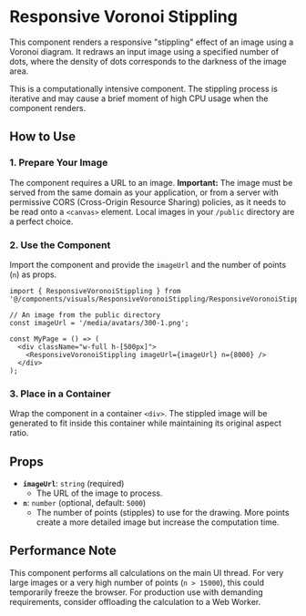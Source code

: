 # Responsive Voronoi Stippling

This component renders a responsive "stippling" effect of an image using a Voronoi diagram. It redraws an input image using a specified number of dots, where the density of dots corresponds to the darkness of the image area.

This is a computationally intensive component. The stippling process is iterative and may cause a brief moment of high CPU usage when the component renders.

## How to Use

### 1. Prepare Your Image

The component requires a URL to an image. **Important:** The image must be served from the same domain as your application, or from a server with permissive CORS (Cross-Origin Resource Sharing) policies, as it needs to be read onto a `<canvas>` element. Local images in your `/public` directory are a perfect choice.

### 2. Use the Component

Import the component and provide the `imageUrl` and the number of points (`n`) as props.

```tsx
import { ResponsiveVoronoiStippling } from '@/components/visuals/ResponsiveVoronoiStippling/ResponsiveVoronoiStippling';

// An image from the public directory
const imageUrl = '/media/avatars/300-1.png';

const MyPage = () => (
  <div className="w-full h-[500px]">
    <ResponsiveVoronoiStippling imageUrl={imageUrl} n={8000} />
  </div>
);
```

### 3. Place in a Container

Wrap the component in a container `<div>`. The stippled image will be generated to fit inside this container while maintaining its original aspect ratio.

## Props

-   **`imageUrl`**: `string` (required)
    -   The URL of the image to process.
-   **`n`**: `number` (optional, default: `5000`)
    -   The number of points (stipples) to use for the drawing. More points create a more detailed image but increase the computation time.

## Performance Note

This component performs all calculations on the main UI thread. For very large images or a very high number of points (`n > 15000`), this could temporarily freeze the browser. For production use with demanding requirements, consider offloading the calculation to a Web Worker.
